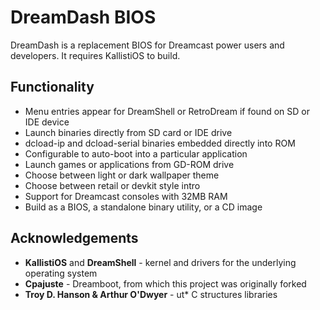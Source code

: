# DreamDash BIOS
DreamDash is a replacement BIOS for Dreamcast power users and developers. It requires KallistiOS to build.

## Functionality
- Menu entries appear for DreamShell or RetroDream if found on SD or IDE device
- Launch binaries directly from SD card or IDE drive
- dcload-ip and dcload-serial binaries embedded directly into ROM
- Configurable to auto-boot into a particular application
- Launch games or applications from GD-ROM drive
- Choose between light or dark wallpaper theme
- Choose between retail or devkit style intro
- Support for Dreamcast consoles with 32MB RAM
- Build as a BIOS, a standalone binary utility, or a CD image

## Acknowledgements
- **KallistiOS** and **DreamShell** - kernel and drivers for the underlying operating system
- **Cpajuste** - Dreamboot, from which this project was originally forked
- **Troy D. Hanson & Arthur O'Dwyer** - ut* C structures libraries
